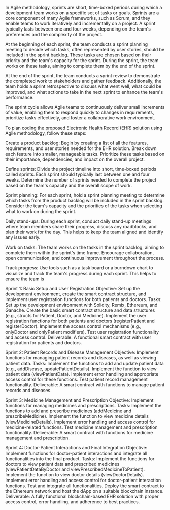 In Agile methodology, sprints are short, time-boxed periods during which a development team works on a specific set of tasks or goals. Sprints are a core component of many Agile frameworks, such as Scrum, and they enable teams to work iteratively and incrementally on a project. A sprint typically lasts between one and four weeks, depending on the team's preferences and the complexity of the project.

At the beginning of each sprint, the team conducts a sprint planning meeting to decide which tasks, often represented by user stories, should be included in the sprint backlog. These tasks are chosen based on their priority and the team's capacity for the sprint. During the sprint, the team works on these tasks, aiming to complete them by the end of the sprint.

At the end of the sprint, the team conducts a sprint review to demonstrate the completed work to stakeholders and gather feedback. Additionally, the team holds a sprint retrospective to discuss what went well, what could be improved, and what actions to take in the next sprint to enhance the team's performance.

The sprint cycle allows Agile teams to continuously deliver small increments of value, enabling them to respond quickly to changes in requirements, prioritize tasks effectively, and foster a collaborative work environment.


To plan coding the proposed Electronic Health Record (EHR) solution using Agile methodology, follow these steps:

Create a product backlog:
Begin by creating a list of all the features, requirements, and user stories needed for the EHR solution. Break down each feature into smaller, manageable tasks. Prioritize these tasks based on their importance, dependencies, and impact on the overall project.

Define sprints:
Divide the project timeline into short, time-boxed periods called sprints. Each sprint should typically last between one and four weeks. Determine the number of sprints needed to complete the project based on the team's capacity and the overall scope of work.

Sprint planning:
For each sprint, hold a sprint planning meeting to determine which tasks from the product backlog will be included in the sprint backlog. Consider the team's capacity and the priorities of the tasks when selecting what to work on during the sprint.

Daily stand-ups:
During each sprint, conduct daily stand-up meetings where team members share their progress, discuss any roadblocks, and plan their work for the day. This helps to keep the team aligned and identify any issues early.

Work on tasks:
The team works on the tasks in the sprint backlog, aiming to complete them within the sprint's time frame. Encourage collaboration, open communication, and continuous improvement throughout the process.

Track progress:
Use tools such as a task board or a burndown chart to visualize and track the team's progress during each sprint. This helps to ensure the team is


Sprint 1: Basic Setup and User Registration
Objective: Set up the development environment, create the smart contract structure, and implement user registration functions for both patients and doctors.
Tasks:
    Set up the development environment with Solidity, Remix, Ethereum, and Ganache.
    Create the basic smart contract structure and data structures (e.g., structs for Patient, Doctor, and Medicine).
    Implement the user registration functions for both patients and doctors (registerPatient and registerDoctor).
    Implement the access control mechanisms (e.g., onlyDoctor and onlyPatient modifiers).
    Test user registration functionality and access control.
Deliverable: A functional smart contract with user registration for patients and doctors.

Sprint 2: Patient Records and Disease Management
Objective: Implement functions for managing patient records and diseases, as well as viewing patient data.
Tasks:
    Implement the functions to add and update patient data (e.g., addDisease, updatePatientDetails).
    Implement the function to view patient data (viewPatientData).
    Implement error handling and appropriate access control for these functions.
    Test patient record management functionality.
Deliverable: A smart contract with functions to manage patient records and diseases.

Sprint 3: Medicine Management and Prescription
Objective: Implement functions for managing medicines and prescriptions.
Tasks:
    Implement the functions to add and prescribe medicines (addMedicine and prescribeMedicine).
    Implement the function to view medicine details (viewMedicineDetails).
    Implement error handling and access control for medicine-related functions.
    Test medicine management and prescription functionality.
Deliverable: A smart contract with functions for medicine management and prescription.

Sprint 4: Doctor-Patient Interactions and Final Integration
Objective: Implement functions for doctor-patient interactions and integrate all functionalities into the final product.
Tasks:
    Implement the functions for doctors to view patient data and prescribed medicines (viewPatientDataByDoctor and viewPrescribedMedicineToPatient).
    Implement the function to view doctor details (viewDoctorDetails).
    Implement error handling and access control for doctor-patient interaction functions.
    Test and integrate all functionalities.
    Deploy the smart contract to the Ethereum network and host the dApp on a suitable blockchain instance.
Deliverable: A fully functional blockchain-based EHR solution with proper access control, error handling, and adherence to best practices.